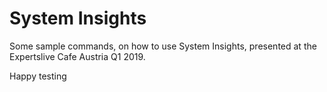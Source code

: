 # System Insights

Some sample commands, on how to use System Insights, presented at the Expertslive Cafe Austria Q1 2019.

Happy testing